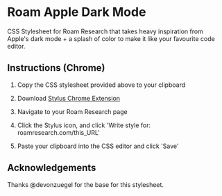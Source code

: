 # Roam Apple Dark Mode

CSS Stylesheet for Roam Research that takes heavy inspiration from Apple's dark mode + a splash of color to make it like your favourite code editor.

## Instructions (Chrome)

1. Copy the CSS stylesheet provided above to your clipboard

2. Download [Stylus Chrome Extension](https://chrome.google.com/webstore/detail/stylus/clngdbkpkpeebahjckkjfobafhncgmne?hl=en)

3. Navigate to your Roam Research page

4. Click the Stylus icon, and click 'Write style for: roamresearch.com/this_URL'

5. Paste your clipboard into the CSS editor and click 'Save'

## Acknowledgements

Thanks @devonzuegel for the base for this stylesheet.
